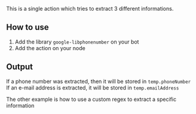 This is a single action which tries to extract 3 different informations.

## How to use

1. Add the library `google-libphonenumber` on your bot
2. Add the action on your node

## Output

If a phone number was extracted, then it will be stored in `temp.phoneNumber`
If an e-mail address is extracted, it will be stored in `temp.emailAddress`

The other example is how to use a custom regex to extract a specific information
